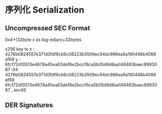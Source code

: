 # 序列化 Serialization

## Uncompressed SEC Format

0x4+(32byte x as big-edian)+32bytes

s256 key to
x : 4276b0824557e371d3fdf8cb6c08223b3509ec94dc986ea9a190446b4068af68
y : 6fc172d10513e4678a45ea63def8e2bccf6ca5b05d9d8aa148463baec8993087
:04 4276b0824557e371d3fdf8cb6c08223b3509ec94dc986ea9a190446b4068af68 6fc172d10513e4678a45ea63def8e2bccf6ca5b05d9d8aa148463baec8993087 , len:65


## DER Signatures
